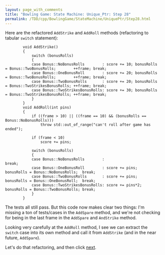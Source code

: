 ```yaml
---
layout: page_with_comments
title: "Bowling Game: State Machine: Unique_Ptr: Step 28"
permalink: /TDD/cpp/BowlingGame/StateMachine/UniquePtr/Step28.html
---
```


Here are the refactored ```AddStrike``` and ```AddRoll``` methods (refactoring to tabular ```switch``` statement):
```
        void AddStrike()
        {
            switch (bonusRolls)
            {
            case Bonus::NoBonusRolls        : score += 10; bonusRolls = Bonus::TwoBonusRolls;        ++frame; break;
            case Bonus::OneBonusRoll        : score += 20; bonusRolls = Bonus::TwoBonusRolls;        ++frame; break;
            case Bonus::TwoBonusRolls       : score += 20; bonusRolls = Bonus::TwoStrikesBonusRolls; ++frame; break;
            case Bonus::TwoStrikesBonusRolls: score += 30; bonusRolls = Bonus::TwoStrikesBonusRolls; ++frame; break;
            }
        }
        void AddRoll(int pins)
        {
            if ((frame > 10) || ((frame == 10) && (bonusRolls == Bonus::NoBonusRolls)))
                throw std::out_of_range("can't roll after game has ended");

            if (frame < 10)
                score += pins;

            switch (bonusRolls)
            {
            case Bonus::NoBonusRolls        :                                                     break;
            case Bonus::OneBonusRoll        : score += pins;   bonusRolls = Bonus::NoBonusRolls;  break;
            case Bonus::TwoBonusRolls       : score += pins;   bonusRolls = Bonus::OneBonusRoll;  break;
            case Bonus::TwoStrikesBonusRolls: score += pins*2; bonusRolls = Bonus::TwoBonusRolls; break;
            }
        }
```

The tests all still pass.  But this code now makes clear two things: I'm missing a ton of tests/cases in the ```AddSpare``` method, and we're not checking for being in the last frame in the ```AddSpare``` and ```AndStrike``` method.

Looking very carefully at the ```AddRoll``` method, I see we can extract the ```switch``` case into its own method and call it from ```AddStrike``` (and in the near future, ```AddSpare```).

Let's do that refactoring, and then click [next](notreadyyetStep29.html).

